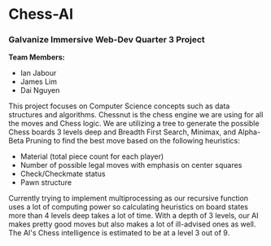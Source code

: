 # Chess-AI

### Galvanize Immersive Web-Dev Quarter 3 Project

**Team Members:**
*   Ian Jabour
*   James Lim
*   Dai Nguyen

This project focuses on Computer Science concepts such as data structures and algorithms. Chessnut is the chess engine we are using for all the moves and Chess logic. We are utilizing a tree to generate the possible Chess boards 3 levels deep and Breadth First Search, Minimax, and Alpha-Beta Pruning to find the best move based on the following heuristics:

*   Material (total piece count for each player)
*   Number of possible legal moves with emphasis on center squares
*   Check/Checkmate status
*   Pawn structure

Currently trying to implement multiprocessing as our recursive function uses a lot of computing power so calculating heuristics on board states more than 4 levels deep takes a lot of time. With a depth of 3 levels, our AI makes pretty good moves but also makes a lot of ill-advised ones as well. The AI's Chess intelligence is estimated to be at a level 3 out of 9.
